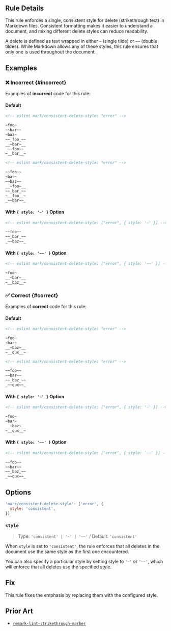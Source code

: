 <!-- markdownlint-disable-next-line no-inline-html first-line-h1 -->
<header v-html="$frontmatter.rule"></header>

## Rule Details

This rule enforces a single, consistent style for delete (strikethrough text) in Markdown files. Consistent formatting makes it easier to understand a document, and mixing different delete styles can reduce readability.

A delete is defined as text wrapped in either `~` (single tilde) or `~~` (double tildes). While Markdown allows any of these styles, this rule ensures that only one is used throughout the document.

## Examples

### :x: Incorrect {#incorrect}

Examples of **incorrect** code for this rule:

#### Default

```md eslint-check
<!-- eslint mark/consistent-delete-style: "error" -->

~foo~
~~bar~~
~baz~
~~_foo_~~
__~bar~__
_~~foo~~_
~__bar__~
```

```md eslint-check
<!-- eslint mark/consistent-delete-style: "error" -->

~~foo~~
~bar~
~~baz~~
__~foo~__
~~_bar_~~
~__foo__~
_~~bar~~_
```

#### With `{ style: '~' }` Option

```md eslint-check
<!-- eslint mark/consistent-delete-style: ["error", { style: '~' }] -->

~~foo~~
~~_bar_~~
_~~baz~~_
```

#### With `{ style: '~~' }` Option

```md eslint-check
<!-- eslint mark/consistent-delete-style: ["error", { style: '~~' }] -->

~foo~
__~bar~__
~__baz__~
```

### :white_check_mark: Correct {#correct}

Examples of **correct** code for this rule:

#### Default

```md eslint-check
<!-- eslint mark/consistent-delete-style: "error" -->

~foo~
~bar~
__~baz~__
~__qux__~
```

```md eslint-check
<!-- eslint mark/consistent-delete-style: "error" -->

~~foo~~
~~bar~~
~~_baz_~~
_~~qux~~_
```

#### With `{ style: '~' }` Option

```md eslint-check
<!-- eslint mark/consistent-delete-style: ["error", { style: '~' }] -->

~foo~
~bar~
__~baz~__
~__qux__~
```

#### With `{ style: '~~' }` Option

```md eslint-check
<!-- eslint mark/consistent-delete-style: ["error", { style: '~~' }] -->

~~foo~~
~~bar~~
~~_baz_~~
_~~qux~~_
```

## Options

```js
'mark/consistent-delete-style': ['error', {
  style: 'consistent',
}]
```

### `style`

> Type: `'consistent' | '~' | '~~'` / Default: `'consistent'`

When `style` is set to `'consistent'`, the rule enforces that all deletes in the document use the same style as the first one encountered.

You can also specify a particular style by setting style to `'~'` or `'~~'`, which will enforce that all deletes use the specified style.

## Fix

This rule fixes the emphasis by replacing them with the configured style.

## Prior Art

- [`remark-lint-strikethrough-marker`](https://github.com/remarkjs/remark-lint/tree/main/packages/remark-lint-strikethrough-marker#remark-lint-strikethrough-marker)
